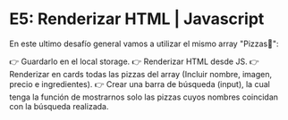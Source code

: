 
# E5: Renderizar HTML | Javascript

En este ultimo desafío general vamos a utilizar el mismo array "Pizzas🍕":

👉 Guardarlo en el local storage. 
👉 Renderizar HTML desde JS. 
👉 Renderizar en cards todas las pizzas del array (Incluir nombre, imagen, precio e ingredientes). 
👉 Crear una barra de búsqueda (input), la cual tenga la función de mostrarnos solo las pizzas cuyos nombres coincidan con la búsqueda realizada. 
